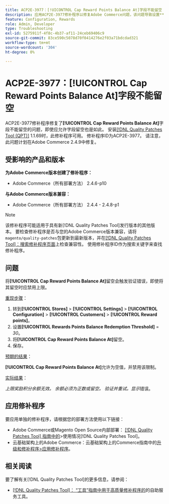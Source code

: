 ```yaml
---
title: ACP2E-3977：[!UICONTROL Cap Reward Points Balance At]字段不能留空
description: 应用ACP2E-3977修补程序以修复Adobe Commerce问题，该问题导致设置**[!UICONTROL Cap Reward Points Balance At]**字段时无法将**[!UICONTROL Rewards Points Balance Redemption Threshold]**字段留空，从而导致验证错误。
feature: Configuration, Rewards
role: Admin, Developer
type: Troubleshooting
exl-id: 5275911f-4f8c-4b37-af11-24ceb69406c9
source-git-commit: 83ce590c5078d70f0414276e2f03a71bdcdad321
workflow-type: tm+mt
source-wordcount: '304'
ht-degree: 0%

---
```


# ACP2E-3977：**[!UICONTROL Cap Reward Points Balance At]**&#x200B;字段不能留空

ACP2E-3977修补程序修复了&#x200B;**[!UICONTROL Cap Reward Points Balance At]**&#x200B;字段不能留空的问题，即使应允许字段留空也是如此。 安装[[!DNL Quality Patches Tool (QPT)]](/help/tools/quality-patches-tool/quality-patches-tool-to-self-serve-quality-patches.md) 1.1.69时，此修补程序可用。 修补程序ID为ACP2E-3977。 请注意，此问题计划在Adobe Commerce 2.4.9中修复。

## 受影响的产品和版本

**为Adobe Commerce版本创建了修补程序：**

* Adobe Commerce（所有部署方法） 2.4.6-p10

**与Adobe Commerce版本兼容：**

* Adobe Commerce（所有部署方法） 2.4.4 - 2.4.8-p1

>[!NOTE]
>
>该修补程序可能适用于具有新[!DNL Quality Patches Tool]发行版本的其他版本。 要检查修补程序是否与您的Adobe Commerce版本兼容，请将`magento/quality-patches`包更新到最新版本，并在[[!DNL Quality Patches Tool]：搜索修补程序页面](https://experienceleague.adobe.com/tools/commerce-quality-patches/index.html?lang=zh-Hans)上检查兼容性。 使用修补程序ID作为搜索关键字来查找修补程序。

## 问题

将&#x200B;**[!UICONTROL Cap Reward Points Balance At]**&#x200B;留空会触发验证错误，即使将其留空时应禁用上限。

<u>重现步骤</u>：

1. 转到&#x200B;**[!UICONTROL Stores]** > **[!UICONTROL Settings]** > **[!UICONTROL Configuration]** > **[!UICONTROL Customers]** > **[!UICONTROL Reward points]**。
1. 设置&#x200B;**[!UICONTROL Rewards Points Balance Redemption Threshold]** = *30*。
1. 将&#x200B;**[!UICONTROL Cap Reward Points Balance At]**&#x200B;留空。
1. 保存。

<u>预期的结果</u>：

**[!UICONTROL Cap Reward Points Balance At]**&#x200B;允许为空值，并禁用该限制。

<u>实际结果</u>：

*上限奖励积分余额无效。 余额必须为正数或留空。 验证并重试。显示*&#x200B;错误。

## 应用修补程序

要应用单独的修补程序，请根据您的部署方法使用以下链接：

* Adobe Commerce或Magento Open Source内部部署： [[!DNL Quality Patches Tool] 指南中的](/help/tools/quality-patches-tool/usage.md)>使用情况[!DNL Quality Patches Tool]。
* 云基础架构上的Adobe Commerce：云基础架构上的Commerce指南中的[升级和修补程序>应用修补程序](https://experienceleague.adobe.com/docs/commerce-cloud-service/user-guide/develop/upgrade/apply-patches.html?lang=zh-Hans)。

## 相关阅读

要了解有关[!DNL Quality Patches Tool]的更多信息，请参阅：

* [[!DNL Quality Patches Tool]： “工具”指南中用于高质量修补程序的](/help/tools/quality-patches-tool/quality-patches-tool-to-self-serve-quality-patches.md)的自助服务工具。
